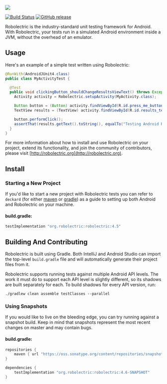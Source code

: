 <a name="README">[<img src="https://rawgithub.com/robolectric/robolectric/master/images/robolectric-horizontal.png"/>](http://robolectric.org)</a>

[![Build Status](https://circleci.com/gh/robolectric/robolectric.svg?style=svg)](https://circleci.com/gh/robolectric/robolectric)
[![GitHub release](https://img.shields.io/github/release/robolectric/robolectric.svg?maxAge=60)](https://github.com/robolectric/robolectric/releases)

Robolectric is the industry-standard unit testing framework for Android. With Robolectric, your tests run in a simulated Android environment inside a JVM, without the overhead of an emulator.

## Usage

Here's an example of a simple test written using Robolectric:

```java
@RunWith(AndroidJUnit4.class)
public class MyActivityTest {

  @Test
  public void clickingButton_shouldChangeResultsViewText() throws Exception {
    Activity activity = Robolectric.setupActivity(MyActivity.class);

    Button button = (Button) activity.findViewById(R.id.press_me_button);
    TextView results = (TextView) activity.findViewById(R.id.results_text_view);

    button.performClick();
    assertThat(results.getText().toString(), equalTo("Testing Android Rocks!"));
  }
}
```

For more information about how to install and use Robolectric on your project, extend its functionality, and join the community of contributors, please visit [http://robolectric.org](http://robolectric.org).

## Install

### Starting a New Project

If you'd like to start a new project with Robolectric tests you can refer to `deckard` (for either [maven](http://github.com/robolectric/deckard-maven) or [gradle](http://github.com/robolectric/deckard-gradle)) as a guide to setting up both Android and Robolectric on your machine.

#### build.gradle:

```groovy
testImplementation "org.robolectric:robolectric:4.5"
```

## Building And Contributing

Robolectric is built using Gradle. Both IntelliJ and Android Studio can import the top-level `build.gradle` file and will automatically generate their project files from it.

Robolectric supports running tests against multiple Android API levels. The work it must do to support each API level is slightly different, so its shadows are built separately for each. To build shadows for every API version, run:

    ./gradlew clean assemble testClasses --parallel

### Using Snapshots

If you would like to live on the bleeding edge, you can try running against a snapshot build. Keep in mind that snapshots represent the most recent changes on master and may contain bugs.

#### build.gradle:

```groovy
repositories {
    maven { url "https://oss.sonatype.org/content/repositories/snapshots" }
}

dependencies {
    testImplementation "org.robolectric:robolectric:4.6-SNAPSHOT"
}
```
